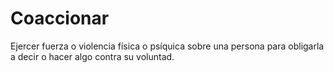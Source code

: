 # Coaccionar
Ejercer fuerza o violencia física o psíquica sobre una persona para obligarla a decir o hacer algo contra su voluntad.